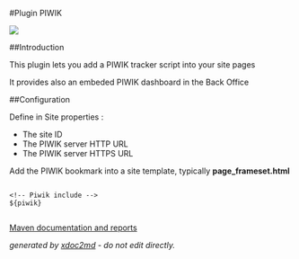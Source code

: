 
#Plugin PIWIK

![](http://dev.lutece.paris.fr/plugins/plugin-piwik/images/piwik.png)

##Introduction

This plugin lets you add a PIWIK tracker script into your site pages

It provides also an embeded PIWIK dashboard in the Back Office

##Configuration

Define in Site properties :
 
* The site ID
* The PIWIK server HTTP URL
* The PIWIK server HTTPS URL


Add the PIWIK bookmark into a site template, typically **page_frameset.html** 


```

<!-- Piwik include -->
${piwik}                        
                    
```



[Maven documentation and reports](http://dev.lutece.paris.fr/plugins/plugin-piwik/)



 *generated by [xdoc2md](https://github.com/lutece-platform/tools-maven-xdoc2md-plugin) - do not edit directly.*